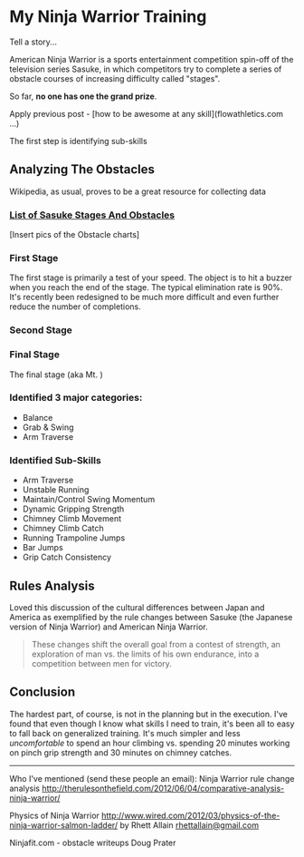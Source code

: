# My Ninja Warrior Training

Tell a story...

American Ninja Warrior is a sports entertainment competition spin-off of the television series Sasuke, in which competitors try to complete a series of obstacle courses of increasing difficulty called "stages". 

So far, **no one has one the grand prize**.

Apply previous post - [how to be awesome at any skill](flowathletics.com ...)

The first step is identifying sub-skills

## Analyzing The Obstacles
Wikipedia, as usual, proves to be a great resource for collecting data

### [List of Sasuke Stages And Obstacles](http://en.wikipedia.org/wiki/List_of_Sasuke_stages)

[Insert pics of the Obstacle charts]


### First Stage

The first stage is primarily a test of your speed. The object is to hit a buzzer when you reach the end of the stage. The typical elimination rate is 90%. It's recently been redesigned to be much more difficult and even further reduce the number of completions. 

### Second Stage

### 

### Final Stage

The final stage (aka Mt. )

### Identified 3 major categories:

* Balance
* Grab & Swing
* Arm Traverse

### Identified Sub-Skills

* Arm Traverse
* Unstable Running
* Maintain/Control Swing Momentum
* Dynamic Gripping Strength
* Chimney Climb Movement
* Chimney Climb Catch
* Running Trampoline Jumps
* Bar Jumps
* Grip Catch Consistency

## Rules Analysis

Loved this discussion of the cultural differences between Japan and America as exemplified by the rule changes between Sasuke (the Japanese version of Ninja Warrior) and American Ninja Warrior. 

> These changes shift the overall goal from a contest of strength, an exploration of man vs. the limits of his own endurance, into a competition between men for victory.



## Conclusion

The hardest part, of course, is not in the planning but in the execution. I've found that even though I know what skills I need to train, it's been all to easy to fall back on generalized training. It's much simpler and less *uncomfortable* to spend an hour climbing vs. spending 20 minutes working on pinch grip strength and 30 minutes on chimney catches.

----


Who I've mentioned (send these people an email):
Ninja Warrior rule change analysis http://therulesonthefield.com/2012/06/04/comparative-analysis-ninja-warrior/

Physics of Ninja Warrior http://www.wired.com/2012/03/physics-of-the-ninja-warrior-salmon-ladder/ by Rhett Allain rhettallain@gmail.com

Ninjafit.com - obstacle writeups 
Doug Prater 


